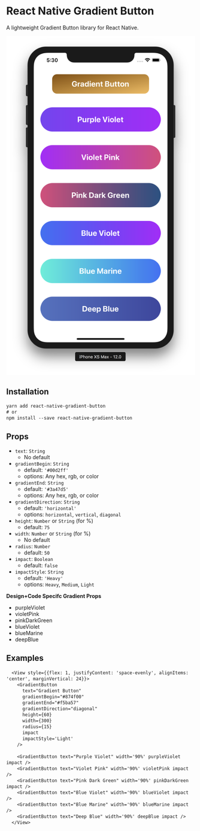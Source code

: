 # React Native Gradient Button

A lightweight Gradient Button library for React Native.

![Examples](./Examples.png "Examples")

## Installation

```
yarn add react-native-gradient-button
# or
npm install --save react-native-gradient-button
```

## Props
  - `text`: `String`
    - No default
  - `gradientBegin`: `String` 
    - default: `'#00d2ff'`
    - options: Any hex, rgb, or color    
  - `gradientEnd`: `String`
    - default: `'#3a47d5'`
    - options: Any hex, rgb, or color
  - `gradientDirection`: `String`
    - default: `'horizontal'`
    - options: `horizontal`, `vertical`, `diagonal`
  - `height`: `Number` or `String` (for %)
    - default: `75`
  - `width`: `Number` or `String` (for %)
    - No default
  - `radius`: `Number`
    - default: `50`
  - `impact`: `Boolean`
    - default: `false`
  - `impactStyle`: `String`
    - default: `'Heavy'`
    - options: `Heavy`, `Medium`, `Light`

  **Design+Code Specifc Gradient Props**
  - purpleViolet
  - violetPink
  - pinkDarkGreen
  - blueViolet
  - blueMarine
  - deepBlue

## Examples

```
  <View style={{flex: 1, justifyContent: 'space-evenly', alignItems: 'center', marginVertical: 24}}>
    <GradientButton
      text="Gradient Button"
      gradientBegin="#874f00"
      gradientEnd="#f5ba57"
      gradientDirection="diagonal"
      height={60}
      width={300}
      radius={15}
      impact
      impactStyle='Light'
    />

    <GradientButton text="Purple Violet" width='90%' purpleViolet impact />
    <GradientButton text="Violet Pink" width='90%' violetPink impact />
    <GradientButton text="Pink Dark Green" width='90%' pinkDarkGreen impact />
    <GradientButton text="Blue Violet" width='90%' blueViolet impact />
    <GradientButton text="Blue Marine" width='90%' blueMarine impact />
    <GradientButton text="Deep Blue" width='90%' deepBlue impact />
  </View>
```